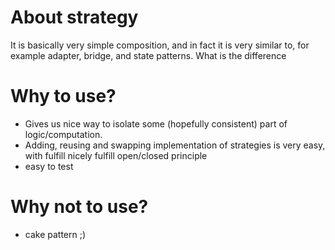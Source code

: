 # About strategy

It is basically very simple composition, and in fact it is very similar to,
for example adapter, bridge, and state patterns. What is the difference

# Why to use?

- Gives us nice way to isolate some (hopefully consistent) part of 
logic/computation.
- Adding, reusing and swapping implementation of strategies is very easy, with
fulfill nicely fulfill open/closed principle
- easy to test

# Why not to use?

- cake pattern ;) 
